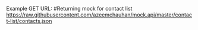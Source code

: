 Example GET URL:
#Returning mock for contact list
https://raw.githubusercontent.com/azeemchauhan/mock.api/master/contact-list/contacts.json